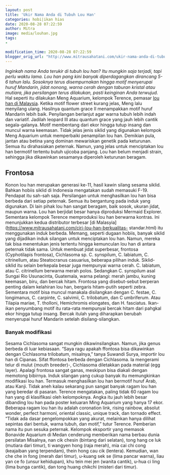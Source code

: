 ```yaml
---
layout: post
title: 'Ukir Nama Anda di Tubuh Lou Han'
categories: hobi|ikan hias
date: 2020-08-28 07:22:59
author: Mitra
image: media/louhan.jpg
tags:
- 

modification_time: 2020-08-28 07:22:59
blogger_orig_url: "http://www.mitrausahatani.com/ukir-nama-anda-di-tubuh-lou.html"
---
```


_Inginkah nama Anda terukir di tubuh lou han? Itu mungkin saja terjadi, tapi
perlu waktu lama. Lou han pang kini banyak diperdagangkan dirancang 5-6 tahun
lalu. Sosoknya terus disempurnakan hingga motif menyerupai huruf Mandarin,
jidat nonong, warna cerah dengan taburan kristal atau mutiara, jika
persilangan terus dilakukan, pasti keinginan Anda terwujud._ Hal seperti itu
dilakukan Meng Aquarium, kelompok Terence, pemasar [lou han di
Malaysia](https://www.mitrausahatani.com/popularitas-ikan-louhan-di-indonesia.html).
Ketika motif flower street kurang jelas, Meng lalu menyilang ulang. Hasilnya
quantum grace II menampakkan motif huruf Mandarin lebih baik. Penyilangan
berlanjut agar warna tubuh lebih indah dan variatif. Jadilah leopard III atau
quantum grace yang jauh lebih cantik segala-galanya. Motif membentang dari
ekor hingga tutup insang dan muncul warna keemasan. Tidak jelas jenis siklid
yang digunakan kelompok Meng Aquarium untuk memperbaiki penampilan lou han.
Demikian pula, jantan atau betina yang dominan mewariskan genetik pada
keturunan. Semua itu dirahasiakan peternak. Namun, yang jelas untuk
menciptakan lou han bermotif tertentu butuh ujicoba panjang. Lou han belum
menjadi strain, sehingga jika dikawinkan sesamanya diperoleh keturunan
beragam.

## Frontosa

Konon lou han merupakan generasi ke-11, hasil kawin silang sesama siklid.
Bahkan hobiis siklid di Indonesia mengatakan sudah memasuki F-19. Pendapat itu
sah-sah saja. Persilangan untuk menghasilkan lou han bisa berbeda dari setiap
peternak. Semua itu bergantung pada induk yang digunakan. Di lain pihak lou
han sangat beragam, baik sosok, ukuran jidat, maupun warna. Lou han berjidat
besar hanya diproduksi Mermaid Explorer. Sementara kelompok Terence
memproduksi lou han berwarna kontras. Ini menunjukkan kedua distributor
terbesar [di Malasyia](https://www.mitrausahatani.com/ciri-lou-han-berkualitas-
standar.html) itu menggunakan induk berbeda. Memang, seperti dugaan hobiis,
banyak siklid yang dijadikan induk silangan untuk menciptakan lou han. Namun,
mereka tak bisa menentukan jenis tertentu hingga kemunculan lou han di antara
peternak tidak sama. Untuk membuat jidat superbesar, frontosa (Cyphotilapis
frontosa), Cichlasoma sp. C. synspilum, C. labiatum, C. citrinellum, atau
Steatocranus casuarius, beberapa pilihan induk. Siklid-siklid itu selain
berkepala besar juga mempunyai warna cerah. C. labiatum, atau C. citrinellum
berwarna merah polos. Sedangkan C. synspilum asal Sungai Rio Usunacinta,
Guatemala, warna pelangi: merah jambu, kuning keemasan, biru, dan bercak
hitam. Frontosa yang disebut-sebut berperan penting dalam kelahiran lou han,
bergaris hitam-putih seperti zebra. Sementara motif bisa muncul manakala
disilangkan dengan C. festae, C. longimanus, C. carpinte, C. salvimii, C.
trilobatum, dan C umbriferum. Atau Tilapia mariae, T. tholloni, Hemichromis
elongates, dan H. fasciatus. Ikan-ikan penyumbang motif itu rata-rata
mempunyai bercak hitam dari pahgkal ekor hingga tutup insang. Bercak itulah
yang diharapkan berubah menyerupai huruf Mandarin setelah disilang-silangkan.

### Banyak modifikasi

Sesama Cichlasoma sangat mungkin dikawinsilangkan. Namun, jika genus berbeda
di luar kebiasaan. “Saya ragu apakah ffontosa bisa dikawinkan dengan
Cichlasoma trilobatum, misalnya,” tanya Suwandi Surya, importir lou han di
Cipanas. Sifat ffontosa berbeda dengan Cichlasoma. Ia mengerami telur di mulut
{mouth breeder)-, Cichlasoma diletakkan pada material (egg layer). Apalagi
frontosa sangat ganas, meskipun bisa diakali dengan memotong bibirnya. Induk
silangan yang cukup banyak itu memungkinkan modifikasi lou han. Termasuk
menghasilkan lou han bermotif huruf Arab, atau Kanji. Tidak aneh kalau
sekarang pun sangat banyak ragam lou han yang beredar di pasaran. Terence
mengatakan, paling tidak 60 ragam lou han yang di klasifikasi oleh
kelompoknya. Angka itu jauh lebih besar dibanding lou han pada poster keluaran
Ming Aquarium yang hanya 17 ekor. Beberapa ragam lou han itu adalah coronation
link, rising rainbow, absolut wonder, perfect harmoni, oriental classic,
unique track, dan tornado effect. “Tidak ada dasar pengelompokkan yang akurat,
melainkan hanya dilihat sepintas dari bentuk, warna tubuh, dan motif,” tutur
Terence. Pemberian nama itu pun sesuka peternak. Kelompok eksportir yang
memasok Bonavide Aquarium di Medan cenderung memberikan nama berbau dunia
persilatan Misalnya, nan cik chesin (bintang dari selatan), tong hang ce luk
(mutiara dari timur), ti wangyen hong (raja merah), mia cai chi cong
(keajaiban yang terpendam), thein hong cau cik (lentera). Kemudian, wan che
che in fong (merah dari timur), u-kuang sek se (lima pancar warna), liau yan
ce fo (unsur kehidupan), khu tein mei jen (wanita cantik), u-hua ci ling (lima
bunga cantik), dan tong huang chikchi (misteri dari timur).


